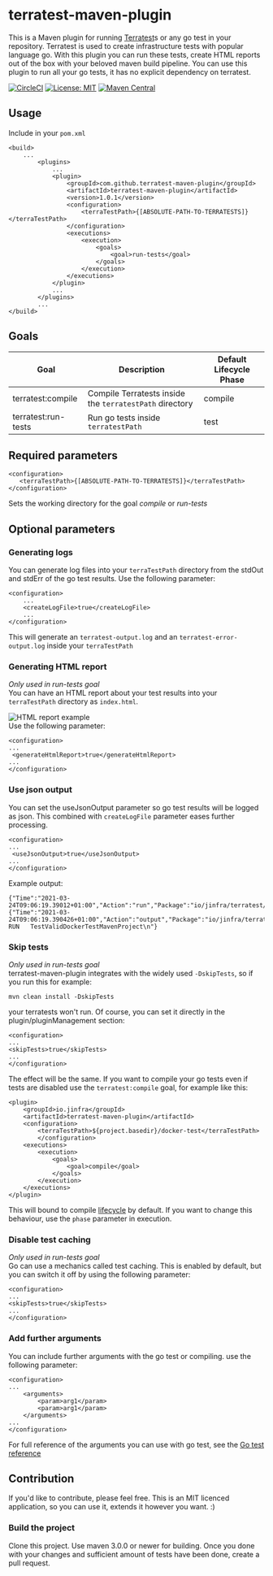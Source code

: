 # terratest-maven-plugin

This is a Maven plugin for running [Terratest](https://terratest.gruntwork.io)s or any go test in your repository.
Terratest is used to create infrastructure tests with popular language go. With this plugin you can run these tests, create HTML reports
out of the box with your beloved maven build pipeline.
You can use this plugin to run all your go tests, it has no explicit dependency on terratest.


[![CircleCI](https://circleci.com/gh/circleci/circleci-docs.svg?style=shield)](https://circleci.com/github/terratest-maven-plugin)
[![License: MIT](https://img.shields.io/badge/License-MIT-yellow.svg)](https://opensource.org/licenses/MIT)
[![Maven Central](https://maven-badges.herokuapp.com/maven-central/com.github.terratest-maven-plugin/terratest-maven-plugin/badge.svg)](https://maven-badges.herokuapp.com/maven-central/com.github.terratest-maven-plugin/terratest-maven-plugin)


## Usage
Include in your <code>pom.xml</code>

    <build>
        ...
            <plugins>
                ...
                <plugin>
                    <groupId>com.github.terratest-maven-plugin</groupId>
                    <artifactId>terratest-maven-plugin</artifactId>
                    <version>1.0.1</version>
                    <configuration>
                        <terraTestPath>{[ABSOLUTE-PATH-TO-TERRATESTS]}</terraTestPath>
                    </configuration>
                    <executions>
                        <execution>
                            <goals>
                                <goal>run-tests</goal>
                            </goals>
                        </execution>
                    </executions>
                </plugin>
                ...
            </plugins>
            ...
    </build>

## Goals

| Goal                                   | Description                                                        | Default Lifecycle Phase |
| ---------------------------------------| ------------------------------------------------------------------ | ----------------------- |
| terratest:compile                      | Compile Terratests inside the <code>terratestPath</code> directory |           compile       |                       
| terratest:run-tests                    | Run go tests inside <code>terratestPath</code>                     |           test          |

## Required parameters
    <configuration>
       <terraTestPath>{[ABSOLUTE-PATH-TO-TERRATESTS]}</terraTestPath>
    </configuration>
Sets the working directory for the goal <i>compile</i> or <i>run-tests</i>

## Optional parameters

### Generating logs
You can generate log files into your <code>terraTestPath</code> directory from the stdOut and stdErr of the go test results.
Use the following parameter:

    <configuration>
        ...
        <createLogFile>true</createLogFile>
        ...
    </configuration>
This will generate an <code>terratest-output.log</code> and an <code>terratest-error-output.log</code> inside your <code>terraTestPath</code>

### Generating HTML report
<i>Only used in run-tests goal</i><br>
You can have an HTML report about your test results into your <code>terraTestPath</code> directory as <code>index.html</code>.

![HTML report example](https://media.giphy.com/media/HFqwy9gcMI4zltC65u/giphy.gif)
<br>Use the following parameter:

    <configuration>
    ...
     <generateHtmlReport>true</generateHtmlReport>
    ...
    </configuration>

### Use json output
You can set the useJsonOutput parameter so go test results will be logged as json. This combined with <code>createLogFile</code> parameter eases further processing.

    <configuration>
    ...
     <useJsonOutput>true</useJsonOutput>
    ...
    </configuration>

Example output:

    {"Time":"2021-03-24T09:06:19.39012+01:00","Action":"run","Package":"io/jinfra/terratest/maven/plugin/tests/m/v2","Test":"TestValidDockerTestMavenProject"}
    {"Time":"2021-03-24T09:06:19.390426+01:00","Action":"output","Package":"io/jinfra/terratest/maven/plugin/tests/m/v2","Test":"TestValidDockerTestMavenProject","Output":"=== RUN   TestValidDockerTestMavenProject\n"}

### Skip tests
<i>Only used in run-tests goal</i><br>
terratest-maven-plugin integrates with the widely used <code>-DskipTests</code>, so if you run this for example:

    mvn clean install -DskipTests
your terratests won't run.
Of course, you can set it directly in the plugin/pluginManagement section:

    <configuration>
    ...
    <skipTests>true</skipTests>
    ...
    </configuration>
The effect will be the same. If you want to compile your go tests even if tests are disabled use the <code>terratest:compile</code> goal, for example like this:

    <plugin>
        <groupId>io.jinfra</groupId>
        <artifactId>terratest-maven-plugin</artifactId>
        <configuration>
            <terraTestPath>${project.basedir}/docker-test</terraTestPath>
            </configuration>
        <executions>
            <execution>
                <goals>
                    <goal>compile</goal>
                </goals>
            </execution>
        </executions>
    </plugin>
This will bound to compile [lifecycle](https://maven.apache.org/guides/introduction/introduction-to-the-lifecycle.html) by default.
If you want to change this behaviour, use the <code>phase</code> parameter in execution.

### Disable test caching
<i>Only used in run-tests goal</i><br>
Go can use a mechanics called test caching. This is enabled by default, but you can switch it off by using the following parameter:

    <configuration>
    ...
    <skipTests>true</skipTests>
    ...
    </configuration>

### Add further arguments
You can include further arguments with the go test or compiling.
use the following parameter:

    <configuration>
    ...
        <arguments>
            <param>arg1</param>
            <param>arg1</param>
        </arguments>
    ...
    </configuration>
For full reference of the arguments you can use with go test, see the [Go test reference](https://golang.org/pkg/cmd/go/internal/test/)

## Contribution
If you'd like to contribute, please feel free. This is an MIT licenced application, so you can use it, extends it however you want. :)

### Build the project
Clone this project.
Use maven 3.0.0 or newer for building.
Once you done with your changes and sufficient amount of tests have been done, create a pull request.


